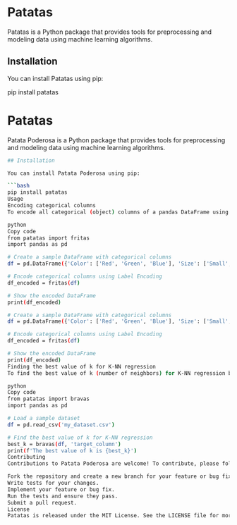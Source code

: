 # Patatas 

Patatas is a Python package that provides tools for preprocessing and modeling data using machine learning algorithms.

## Installation

You can install Patatas using pip:

pip install patatas


# Patatas

Patata Poderosa is a Python package that provides tools for preprocessing and modeling data using machine learning algorithms.

```bash
## Installation

You can install Patata Poderosa using pip:

```bash
pip install patatas
Usage
Encoding categorical columns
To encode all categorical (object) columns of a pandas DataFrame using Label Encoding, you can use the fritas() function:

python
Copy code
from patatas import fritas
import pandas as pd

# Create a sample DataFrame with categorical columns
df = pd.DataFrame({'Color': ['Red', 'Green', 'Blue'], 'Size': ['Small', 'Medium', 'Large']})

# Encode categorical columns using Label Encoding
df_encoded = fritas(df)

# Show the encoded DataFrame
print(df_encoded)

# Create a sample DataFrame with categorical columns
df = pd.DataFrame({'Color': ['Red', 'Green', 'Blue'], 'Size': ['Small', 'Medium', 'Large']})

# Encode categorical columns using Label Encoding
df_encoded = fritas(df)

# Show the encoded DataFrame
print(df_encoded)
Finding the best value of k for K-NN regression
To find the best value of k (number of neighbors) for K-NN regression based on the mean squared error, you can use the bravas() function:

python
Copy code
from patatas import bravas
import pandas as pd

# Load a sample dataset
df = pd.read_csv('my_dataset.csv')

# Find the best value of k for K-NN regression
best_k = bravas(df, 'target_column')
print(f'The best value of k is {best_k}')
Contributing
Contributions to Patata Poderosa are welcome! To contribute, please follow these steps:

Fork the repository and create a new branch for your feature or bug fix.
Write tests for your changes.
Implement your feature or bug fix.
Run the tests and ensure they pass.
Submit a pull request.
License
Patatas is released under the MIT License. See the LICENSE file for more details.


